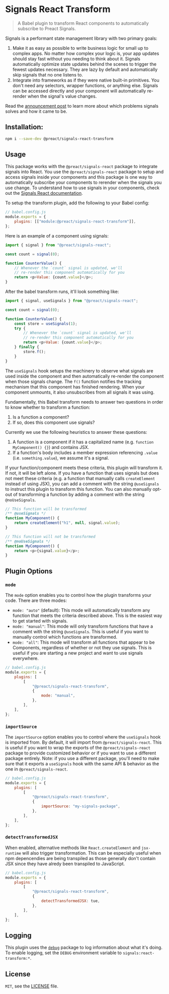 # Signals React Transform

> A Babel plugin to transform React components to automatically subscribe to Preact Signals.

Signals is a performant state management library with two primary goals:

1. Make it as easy as possible to write business logic for small up to complex apps. No matter how complex your logic is, your app updates should stay fast without you needing to think about it. Signals automatically optimize state updates behind the scenes to trigger the fewest updates necessary. They are lazy by default and automatically skip signals that no one listens to.
2. Integrate into frameworks as if they were native built-in primitives. You don't need any selectors, wrapper functions, or anything else. Signals can be accessed directly and your component will automatically re-render when the signal's value changes.

Read the [announcement post](https://preactjs.com/blog/introducing-signals/) to learn more about which problems signals solves and how it came to be.

## Installation:

```sh
npm i --save-dev @preact/signals-react-transform
```

## Usage

This package works with the `@preact/signals-react` package to integrate signals into React. You use the `@preact/signals-react` package to setup and access signals inside your components and this package is one way to automatically subscribe your components to rerender when the signals you use change. To understand how to use signals in your components, check out the [Signals React documentation](../react/README.md).

To setup the transform plugin, add the following to your Babel config:

```js
// babel.config.js
module.exports = {
	plugins: [["module:@preact/signals-react-transform"]],
};
```

Here is an example of a component using signals:

```js
import { signal } from "@preact/signals-react";

const count = signal(0);

function CounterValue() {
	// Whenever the `count` signal is updated, we'll
	// re-render this component automatically for you
	return <p>Value: {count.value}</p>;
}
```

After the babel transform runs, it'll look something like:

```js
import { signal, useSignals } from "@preact/signals-react";

const count = signal(0);

function CounterValue() {
	const store = useSignals(1);
	try {
		// Whenever the `count` signal is updated, we'll
		// re-render this component automatically for you
		return <p>Value: {count.value}</p>;
	} finally {
		store.f();
	}
}
```

The `useSignals` hook setups the machinery to observe what signals are used inside the component and then automatically re-render the component when those signals change. The `f()` function notifies the tracking mechanism that this component has finished rendering. When your component unmounts, it also unsubscribes from all signals it was using.

Fundamentally, this Babel transform needs to answer two questions in order to know whether to transform a function:

1. Is a function a component?
2. If so, does this component use signals?

Currently we use the following heuristics to answer these questions:

1. A function is a component if it has a capitalized name (e.g. `function MyComponent() {}`) and contains JSX.
2. If a function's body includes a member expression referencing `.value` (i.e. `something.value`), we assume it's a signal.

If your function/component meets these criteria, this plugin will transform it. If not, it will be left alone. If you have a function that uses signals but does not meet these criteria (e.g. a function that manually calls `createElement` instead of using JSX), you can add a comment with the string `@useSignals` to instruct this plugin to transform this function. You can also manually opt-out of transforming a function by adding a comment with the string `@noUseSignals`.

```js
// This function will be transformed
/** @useSignals */
function MyComponent() {
	return createElement("h1", null, signal.value);
}

// This function will not be transformed
/** @noUseSignals */
function MyComponent() {
	return <p>{signal.value}</p>;
}
```

## Plugin Options

### `mode`

The `mode` option enables you to control how the plugin transforms your code. There are three modes:

- `mode: "auto"` (default): This mode will automatically transform any function that meets the criteria described above. This is the easiest way to get started with signals.
- `mode: "manual"`: This mode will only transform functions that have a comment with the string `@useSignals`. This is useful if you want to manually control which functions are transformed.
- `mode: "all"`: This mode will transform all functions that appear to be Components, regardless of whether or not they use signals. This is useful if you are starting a new project and want to use signals everywhere.

```js
// babel.config.js
module.exports = {
	plugins: [
		[
			"@preact/signals-react-transform",
			{
				mode: "manual",
			},
		],
	],
};
```

### `importSource`

The `importSource` option enables you to control where the `useSignals` hook is imported from. By default, it will import from `@preact/signals-react`. This is useful if you want to wrap the exports of the `@preact/signals-react` package to provide customized behavior or if you want to use a different package entirely. Note: if you use a different package, you'll need to make sure that it exports a `useSignals` hook with the same API & behavior as the one in `@preact/signals-react`.

```js
// babel.config.js
module.exports = {
	plugins: [
		[
			"@preact/signals-react-transform",
			{
				importSource: "my-signals-package",
			},
		],
	],
};
```

### `detectTransformedJSX`

When enabled, alternative methods like `React.createElement` and `jsx-runtime` will also trigger transformation.
This can be especially useful when npm depencendies are being transpiled as those generally don't contain JSX since they have alredy been transpiled to JavaScript.

```js
// babel.config.js
module.exports = {
	plugins: [
		[
			"@preact/signals-react-transform",
			{
				detectTransformedJSX: tue,
			},
		],
	],
};
```

## Logging

This plugin uses the [`debug`](https://www.npmjs.com/package/debug) package to log information about what it's doing. To enable logging, set the `DEBUG` environment variable to `signals:react-transform:*`.

## License

`MIT`, see the [LICENSE](../../LICENSE) file.
